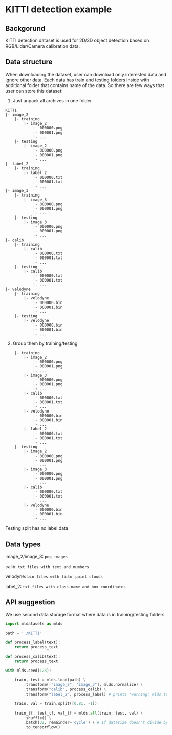 # KITTI detection example

## Backgorund

KITTI detection dataset is used for 2D/3D object detection based on RGB/Lidar/Camera calibration data.

## Data structure

When downloading the dataset, user can download only interested data and ignore other data. Each data has train and testing folders inside with additional folder that contains name of the data. So there are few ways that user can store this dataset:

1. Just unpack all archives in one folder
```
KITTI
|- image_2
    |- training
        |- image_2
            |- 000000.png
            |- 000001.png
            |- ...
    |- testing
        |- image_2
            |- 000000.png
            |- 000001.png
            |- ...
|- label_2
    |- training
        |- label_2
            |- 000000.txt
            |- 000001.txt
            |- ...
|- image_3
    |- training
        |- image_3
            |- 000000.png
            |- 000001.png
            |- ...
    |- testing
        |- image_3
            |- 000000.png
            |- 000001.png
            |- ...
|- calib
    |- training
        |- calib
            |- 000000.txt
            |- 000001.txt
            |- ...
    |- testing
        |- calib
            |- 000000.txt
            |- 000001.txt
            |- ...
|- velodyne
    |- training
        |- velodyne
            |- 000000.bin
            |- 000001.bin
            |- ...
    |- testing
        |- velodyne
            |- 000000.bin
            |- 000001.bin
            |- ...

```

2. Group them by training/testing
```
    |- training
        |- image_2
            |- 000000.png
            |- 000001.png
            |- ...
        |- image_3
            |- 000000.png
            |- 000001.png
            |- ...
        |- calib
            |- 000000.txt
            |- 000001.txt
            |- ...
        |- velodyne
            |- 000000.bin
            |- 000001.bin
            |- ...
        |- label_2
            |- 000000.txt
            |- 000001.txt
            |- ...            
    |- testing
        |- image_2
            |- 000000.png
            |- 000001.png
            |- ...
        |- image_3
            |- 000000.png
            |- 000001.png
            |- ...
        |- calib
            |- 000000.txt
            |- 000001.txt
            |- ...
        |- velodyne
            |- 000000.bin
            |- 000001.bin
            |- ...
```

Testing split has no label data

## Data types

image_2/image_3: `png images`

calib: `txt files with text and numbers`

velodyne: `bin files with lidar point clouds`

label_2: `txt files with class-name and box coordinates`

## API suggestion

We use second data storage format where data is in training/testing folders 

```python
import mldatasets as mlds

path = './KITTI'

def process_label(text):
    return process_text

def process_calib(text):
    return process_text

with mlds.seed(123):
    
    train, test = mlds.load(path) \
        .transform(["image_2", "image_3"], mlds.normalize) \
        .transform("calib", process_calib) \
        .transform("label_2", process_label) # prints "warning: mlds.transform('label2', process_label) ignored for 'testing' dataset

    train, val = train.split([0.81, -1])
    
    train_tf, test_tf, val_tf = mlds.all(train, test, val) \
        .shuffle() \
        .batch(32, remainder='cycle') \ # if datasize doesn't divide by 32, use first samples to pad (consider leaving batching to tensorflow or pytorch)
        .to_tensorflow()
```